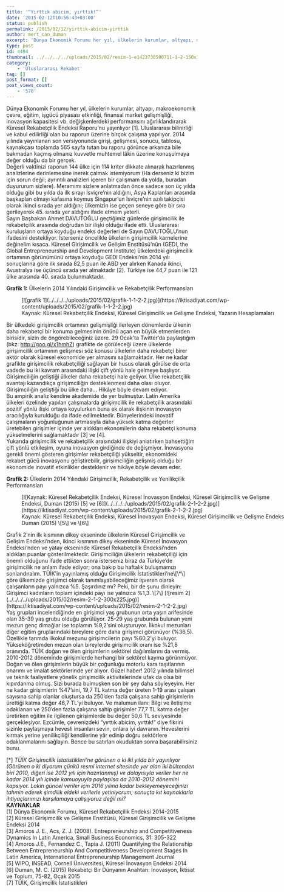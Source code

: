 ```yaml
---
title: '“Yırttık abicim, yırttık!”'
date: '2015-02-12T10:56:43+03:00'
status: publish
permalink: /2015/02/12/yirttik-abicim-yirttik
author: mert_can_duman
excerpt: 'Dünya Ekonomik Forumu her yıl, ülkelerin kurumlar, altyapı, makroekonomik çevre, eğitim, işgücü piyasası etkinliği, finansal market gelişmişliği, inovasyon kapasitesi vb. değişkenlerdeki performansını ağırlıklandırarak Küresel Rekabetçilik Endeksi Raporu’nu yayınlıyor \[1\]. Uluslararası bilinirliği ve kabul edilirliği olan bu raporun üzerine birçok çalışma yapılıyor. 2014 yılında yayınlanan son versiyonunda girişi, gelişmesi, sonucu, tablosu, kaynakçası toplamda 565 sayfa tutan bu raporu görünce arkanıza bile bakmadan kaçmış olmanız kuvvetle muhtemel lâkin üzerine konuşulmaya değer olduğu da bir gerçek.'
type: post
id: 4494
thumbnail: ../../../../uploads/2015/02/resim-1-e1423730590711-1-2-150x150.jpg
category:
    - 'Uluslararası Rekabet'
tag: []
post_format: []
post_views_count:
    - '578'
---
```

Dünya Ekonomik Forumu her yıl, ülkelerin kurumlar, altyapı, makroekonomik çevre, eğitim, işgücü piyasası etkinliği, finansal market gelişmişliği, inovasyon kapasitesi vb. değişkenlerdeki performansını ağırlıklandırarak Küresel Rekabetçilik Endeksi Raporu’nu yayınlıyor \[1\]. Uluslararası bilinirliği ve kabul edilirliği olan bu raporun üzerine birçok çalışma yapılıyor. 2014 yılında yayınlanan son versiyonunda girişi, gelişmesi, sonucu, tablosu, kaynakçası toplamda 565 sayfa tutan bu raporu görünce arkanıza bile bakmadan kaçmış olmanız kuvvetle muhtemel lâkin üzerine konuşulmaya değer olduğu da bir gerçek.  
Değerli vaktinizi raporun 144 ülke için 114 kriter dikkate alınarak hazırlanmış analizlerine derinlemesine inerek çalmak istemiyorum (Ha derseniz ki bizim için sorun değil; ayrıntılı analizleri içeren bir çalışmam da yolda, buradan duyururum sizlere). Meramımı sizlere anlatmadan önce sadece son üç yılda olduğu gibi bu yılda da ilk sırayı İsviçre’nin aldığını, Asya Kaplanları arasında başkaplan olmayı kafasına koymuş Singapur’un İsviçre’nin azılı takipçisi olarak ikinci sırada yer aldığını; ülkemizin ise geçen seneye göre bir sıra gerileyerek 45. sırada yer aldığını ifade etmem yeterli.  
Sayın Başbakan Ahmet DAVUTOĞLU geçtiğimiz günlerde girişimcilik ile rekabetçilik arasında doğrudan bir ilişki olduğu ifade etti. Uluslararası kuruluşların ortaya koyduğu endeks değerleri de Sayın DAVUTOĞLU’nun ifadesini destekliyor. İsterseniz öncelikle ülkelerin girişimcilik karnelerine değinelim kısaca. Küresel Girişimcilik ve Gelişim Enstitüsü’nün (GEDI, the Global Entrepreneurship and Development Institute) ülkelerdeki girişimcilik ortamının görünümünü ortaya koyduğu GEDI Endeksi’nin 2014 yılı sonuçlarına göre ilk sırada 82,5 puan ile ABD yer alırken Kanada ikinci, Avustralya ise üçüncü sırada yer almaktadır \[2\]. Türkiye ise 44,7 puan ile 121 ülke arasında 40. sırada bulunmaktadır.

**Grafik 1:** Ülkelerin 2014 Yılındaki Girişimcilik ve Rekabetçilik Performansları

<figure aria-describedby="caption-attachment-4496" class="wp-caption aligncenter" id="attachment_4496" style="width: 679px">[![grafik 1](../../../../uploads/2015/02/grafik-1-1-2-2.jpg)](https://iktisadiyat.com/wp-content/uploads/2015/02/grafik-1-1-2-2.jpg)<figcaption class="wp-caption-text" id="caption-attachment-4496">Kaynak: Küresel Rekabetçilik Endeksi, Küresel Girişimcilik ve Gelişme Endeksi, Yazarın Hesaplamaları</figcaption></figure>  
   
Bir ülkedeki girişimcilik ortamının gelişmişliği ilerleyen dönemlerde ülkenin daha rekabetçi bir konuma gelmesinin önünü açan en büyük etmenlerden birisidir, sizin de öngörebileceğiniz üzere. 29 Ocak’ta Twitter’da paylaştığım (bkz: <http://goo.gl/x1hmhZ>) grafikte de görüleceği üzere ülkelerde girişimcilik ortamının gelişmesi söz konusu ülkelerin daha rekabetçi birer aktör olarak küresel ekonomide yer almasını sağlamaktadır. Her ne kadar grafikte girişimcilik rekabetçiliği sağlayan bir husus olarak görülse de orta vadede bu iki kavram arasındaki ilişki çift yönlü hale gelmeye başlıyor. Girişimciliğin geliştiği ülkeler daha rekabetçi hale geliyor. Ülke rekabetçilik avantajı kazandıkça girişimciliğin desteklenmesi daha olası oluyor. Girişimciliğin geliştiği bu ülke daha… Hikâye böyle devam ediyor.  
Bu ampirik analiz kendine akademide de yer bulmuştur. Latin Amerika ülkeleri özelinde yapılan çalışmalarda girişimcilik ile rekabetçilik arasındaki pozitif yönlü ilişki ortaya koyulurken buna ek olarak ilişkinin inovasyon aracılığıyla kurulduğu da ifade edilmektedir. Bünyelerindeki inovatif çalışmaların yoğunluğunun artmasıyla daha yüksek katma değerler üretebilen girişimler içinde yer aldıkları ekonomilerin daha rekabetçi konuma yükselmelerini sağlamaktadır \[3\] ve \[4\].  
Yukarıda girişimcilik ve rekabetçilik arasındaki ilişkiyi anlatırken bahsettiğim çift yönlü etkileşim, oyuna inovasyon girdiğinde de değişmiyor. İnovasyona gerekli önemi gösteren girişimler rekabetçiliği yükseltir, ekonomideki rekabet gücü inovasyonu geliştirebilir, girişimciliğin gelişmiş olduğu bir ekonomide inovatif etkinlikler desteklenir ve hikâye böyle devam eder.

**Grafik 2:** Ülkelerin 2014 Yılındaki Girişimcilik, Rekabetçilik ve Yenilikçilik Performansları

<figure aria-describedby="caption-attachment-4497" class="wp-caption aligncenter" id="attachment_4497" style="width: 701px">[![Kaynak: Küresel Rekabetçilik Endeksi, Küresel İnovasyon Endeksi, Küresel Girişimcilik ve Gelişme Endeksi, Duman (2015) [5] ve [6]](../../../../uploads/2015/02/grafik-2-1-2-2.jpg)](https://iktisadiyat.com/wp-content/uploads/2015/02/grafik-2-1-2-2.jpg)<figcaption class="wp-caption-text" id="caption-attachment-4497">Kaynak: Küresel Rekabetçilik Endeksi, Küresel İnovasyon Endeksi, Küresel Girişimcilik ve Gelişme Endeksi, Duman (2015) \[5\] ve \[6\]</figcaption></figure>Grafik 2’nin ilk kısmının dikey ekseninde ülkelerin Küresel Girişimcilik ve Gelişim Endeksi’nden, ikinci kısmının dikey ekseninde Küresel İnovasyon Endeksi’nden ve yatay ekseninde Küresel Rekabetçilik Endeksi’nden aldıkları puanlar gösterilmektedir.  
Girişimciliğin ülkelerin rekabetçiliği için önemli olduğunu ifade ettikten sonra isterseniz biraz da Türkiye’de girişimcilik ne anlam ifade ediyor; ona bakıp bu haftalık buluşmamızı sonlandıralım. TÜİK’in yayınlamış olduğu Girişimcilik İstatistikleri’ne\[\*\] göre ülkemizde girişimci olarak tanımlayabileceğimiz işveren olarak çalışanların payı yalnızca %5. Şaşırdınız mı? Peki, bir de şunu dinleyin: Girişimci kadınların toplam içindeki payı ise yalnızca %1,3. \[7\]  
[![resim 2](../../../../uploads/2015/02/resim-2-1-2-300x225.jpg)](https://iktisadiyat.com/wp-content/uploads/2015/02/resim-2-1-2-2.jpg)  
Yaş grupları incelendiğinde en girişimci yaş grubunun orta yaşın arifesinde olan 35-39 yaş grubu olduğu görülüyor. 25-29 yaş grubunda bulunan yeni mezun genç dimağlar ise toplamın %9,2’sini oluşturuyor.  
İlkokul mezunları diğer eğitim gruplarındaki bireylere göre daha girişimci görünüyor (%36,5). Özellikle tarımda ilkokul mezunu girişimcilerin payı %60,2’yi buluyor. Yükseköğretimden mezun olan bireylerde girişimcilik oranı ise %21,8 oranında.  
TÜİK doğan ve ölen girişimlerin sektörel dağılımlarını da vermiş. 2010-2012 döneminde girişimlerde herhangi bir sektörel kayma görünmüyor. Doğan ve ölen girişimlerin büyük bir çoğunluğu motorlu kara taşıtlarının onarımı ve imalat sektörlerinde yer alıyor. Güzel haber! 2012 yılında bilimsel ve teknik faaliyetlere yönelik girişimcilik aktivitelerinde ufak da olsa bir kıpırdanma olmuş.  
Sizi burada bulmuşken son bir şey daha söyleyeyim. Her ne kadar girişimlerin %47’sini, 19,7 TL katma değer üreten 1-19 arası çalışan sayısına sahip olanlar oluştursa da 250’den fazla çalışana sahip girişimlerin ürettiği katma değer 46,7 TL’yi buluyor.  
Ve malumun ilanı: Bilgi ve iletişime odaklanan ve 250’den fazla çalışana sahip girişimler 77,7 TL katma değer üretirken eğitim ile ilgilenen girişimlerde bu değer 50,6 TL seviyesinde gerçekleşiyor.  
Ezcümle, çevrenizdeki “yırttık abicim, yırttık!” diye fikrini sizinle paylaşmaya hevesli insanları sevin, onlara iyi davranın. Heveslerini kırmak yerine yenilikçiliği kendilerine yâr edinip doğru sektörlere odaklanmalarını sağlayın. Bence bu satırları okuduktan sonra başarabilirsiniz bunu.  
   
\[\*\] *TÜİK Girişimcilik İstatistikleri’ne görünen o ki iki yılda bir yayınlıyor (Görünen o ki diyorum çünkü resmi internet sitesinde yer alan iki bültenden biri 2010, diğeri ise 2012 yılı için hazırlanmış) ve dolayısıyla veriler her ne kadar 2014 yılı içinde kamuoyuyla paylaşılsa da 2010-2012 dönemini kapsıyor. Lakin güncel veriler için 2016 yılına kadar bekleyemeyeceğinizi tahmin ederek şimdilik eldeki verilerle yetiniyorum; sonuçta kıt kaynaklarla ihtiyaçlarımızı karşılamaya çalışıyoruz değil mi?*  
**KAYNAKLAR**  
\[1\] Dünya Ekonomik Forumu, Küresel Rekabetçilik Endeksi 2014-2015  
\[2\] Küresel Girişimcilik ve Gelişme Enstitüsü, Küresel Girişimcilik ve Gelişme Endeksi 2014  
\[3\] Amoros J. E., Acs, Z. J. (2008). Entrepreneurship and Competitiveness Dynamics In Latin America, Small Business Economics, 31: 305-322  
\[4\] Amoros J.E., Fernandez C., Tapia J. (2011) Quantifying the Relationship Between Entrepreneurship And Competitiveness Development Stages In Latin America, International Entrepreneurship Management Journal  
\[5\] WIPO, INSEAD, Cornell Üniversitesi, Küresel İnovasyon Endeksi 2014  
\[6\] Duman, M. C. (2015) Rekabetçi Bir Dünyanın Anahtarı: İnovasyon, İktisat ve Toplum, 75-82, Ocak 2015  
\[7\] TÜİK, Girişimcilik İstatistikleri
